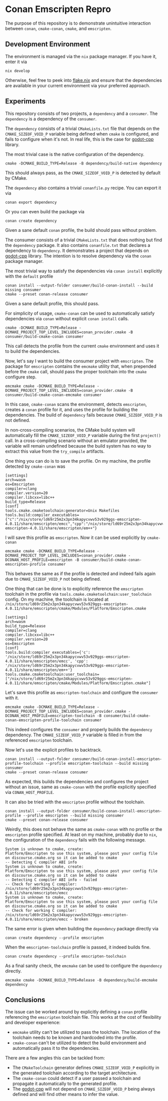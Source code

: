 # Conan Emscripten Repro

The purpose of this repository is to demonstrate unintuitive interaction between `conan`, `cmake-conan`, `cmake`, and `emscripten`.

## Development Environment

The environment is managed via the `nix` package manager. If you have it, enter it via

```
nix develop
```

Otherwise, feel free to peek into [flake.nix](flake.nix) and ensure that the dependencies are available in your current environment via your preferred approach.

## Experiments

This repository consists of two projects, a `dependency` and a `consumer`. The `dependency` is a dependency of the `consumer`.

The `dependency` consists of a trivial `CMakeLists.txt` file that depends on the `CMAKE_SIZEOF_VOID_P` variable being defined when `cmake` is configured, and fails to configure when it's not. In real life, this is the case for [godot-cpp](https://github.com/godotengine/godot-cpp) library.

The most trivial case is the native configuration of the dependency.

```
cmake -DCMAKE_BUILD_TYPE=Release -B dependency/build-native dependency
```

This should always pass, as the `CMAKE_SIZEOF_VOID_P` is detected by default by CMake.

The `dependency` also contains a trivial `conanfile.py` recipe. You can export it via

```
conan export dependency
```

Or you can even build the package via

```
conan create dependency
```

Given a sane default `conan` profile, the build should pass without problem.

The consumer consists of a trivial `CMakeLists.txt` that does nothing but find the `dependency` package. It also contains `conanfile.txt` that declares a dependency to `dependency`. It demonstrates a project that depends on [godot-cpp](https://github.com/godotengine/godot-cpp) library. The intention is to resolve dependency via the `conan` package manager.

The most trivial way to satisfy the dependencies via `conan install` explicitly with the `default` profile

```
conan install --output-folder consumer/build-conan-install --build missing consumer
cmake --preset conan-release consumer
```

Given a sane default profile, this should pass.

For simplicity of usage, `cmake-conan` can be used to automatically satisfy dependencies via `conan` without explicit `conan install` calls.

```
cmake -DCMAKE_BUILD_TYPE=Release -DCMAKE_PROJECT_TOP_LEVEL_INCLUDES=conan_provider.cmake -B consumer/build-cmake-conan consumer
```

This call detects the profile from the current `cmake` environment and uses it to build the dependencies.

Now, let's say I want to build the consumer project with `emscripten`. The package for `emscripten` contains the `emcmake` utility that, when prepended before the `cmake` call, should pass the proper toolchain into the `cmake` configure step.

```
emcmake cmake -DCMAKE_BUILD_TYPE=Release -DCMAKE_PROJECT_TOP_LEVEL_INCLUDES=conan_provider.cmake -B consumer/build-cmake-conan-emcmake consumer
```

In this case, `cmake-conan` scans the environment, detects `emscripten`, creates a `conan` profile for it, and uses the profile for building the dependencies. The build of `dependency` fails because `CMAKE_SIZEOF_VOID_P` is not defined.

In non-cross-compiling scenarios, the CMake build system will automatically fill the `CMAKE_SIZEOF_VOID_P` variable during the first `project()` call. In a cross-compiling scenario without an emulator provided, the variable will remain undefined because the build system has no way to extract this value from the `try_compile` artifacts.

One thing you can do is to save the profile. On my machine, the profile detected by `cmake-conan` was

```
[settings]
arch=wasm
os=Emscripten
compiler=clang
compiler.version=20
compiler.libcxx=libc++
build_type=Release
[conf]
tools.cmake.cmaketoolchain:generator=Unix Makefiles
tools.build:compiler_executables={"c":"/nix/store/ld69r25m2x3pn34kapycvwv53v929ggs-emscripten-4.0.11/share/emscripten/emcc","cpp":"/nix/store/ld69r25m2x3pn34kapycvwv53v929ggs-emscripten-4.0.11/share/emscripten/em++"}
```

I will save this profile as `emscripten`. Now it can be used explicitly by `cmake-conan`

```
emcmake cmake -DCMAKE_BUILD_TYPE=Release -DCMAKE_PROJECT_TOP_LEVEL_INCLUDES=conan_provider.cmake -DCONAN_HOST_PROFILE=emscripten -B consumer/build-cmake-conan-emscripten-profile consumer
```

This behaves the same as if the profile is detected and indeed fails again due to `CMAKE_SIZEOF_VOID_P` not being defined.

One thing that can be done is to explicitly reference the `emscripten` toolchain in the profile via `tools.cmake.cmaketoolchain:user_toolchain` config. On my machine, the toolchain is located at `/nix/store/ld69r25m2x3pn34kapycvwv53v929ggs-emscripten-4.0.11/share/emscripten/cmake/Modules/Platform/Emscripten.cmake`

```
[settings]
arch=wasm
build_type=Release
compiler=clang
compiler.libcxx=libc++
compiler.version=20
os=Emscripten
[conf]
tools.build:compiler_executables={'c': '/nix/store/ld69r25m2x3pn34kapycvwv53v929ggs-emscripten-4.0.11/share/emscripten/emcc', 'cpp': '/nix/store/ld69r25m2x3pn34kapycvwv53v929ggs-emscripten-4.0.11/share/emscripten/em++'}
tools.cmake.cmaketoolchain:user_toolchain=["/nix/store/ld69r25m2x3pn34kapycvwv53v929ggs-emscripten-4.0.11/share/emscripten/cmake/Modules/Platform/Emscripten.cmake"]
```

Let's save this profile as `emscripten-toolchain` and configure the `consumer` with it.

```
emcmake cmake -DCMAKE_BUILD_TYPE=Release -DCMAKE_PROJECT_TOP_LEVEL_INCLUDES=conan_provider.cmake -DCONAN_HOST_PROFILE=emscripten-toolchain -B consumer/build-cmake-conan-emscripten-profile-toolchain consumer
```

This indeed configures the `consumer` and properly builds the `dependency` dependency. The `CMAKE_SIZEOF_VOID_P` variable is filled in from the referenced `emscripten` toolchain.

Now let's use the explicit profiles to backtrack.

```
conan install --output-folder consumer/build-conan-install-emscripten-profile-toolchain --profile emscripten-toolchain --build missing consumer
cmake --preset conan-release consumer
```

As expected, this builds the dependencies and configures the project without an issue, same as `cmake-conan` with the profile explicitly specified via `CONAN_HOST_PROFILE`.

It can also be tried with the `emscripten` profile without the toolchain.

```
conan install --output-folder consumer/build-conan-install-emscripten-profile --profile emscripten --build missing consumer
cmake --preset conan-release consumer
```

Weirdly, this does not behave the same as `cmake-conan` with no profile or the `emscripten` profile specified. At least on my machine, probably due to `nix`, the configuration of the `dependency` fails with the following message.

```
System is unknown to cmake, create:
Platform/Emscripten to use this system, please post your config file on discourse.cmake.org so it can be added to cmake
-- Detecting C compiler ABI info
System is unknown to cmake, create:
Platform/Emscripten to use this system, please post your config file on discourse.cmake.org so it can be added to cmake
-- Detecting C compiler ABI info - failed
-- Check for working C compiler: /nix/store/ld69r25m2x3pn34kapycvwv53v929ggs-emscripten-4.0.11/share/emscripten/emcc
System is unknown to cmake, create:
Platform/Emscripten to use this system, please post your config file on discourse.cmake.org so it can be added to cmake
-- Check for working C compiler: /nix/store/ld69r25m2x3pn34kapycvwv53v929ggs-emscripten-4.0.11/share/emscripten/emcc - broken
```

The same error is given when building the `dependency` package directly via

```
conan create dependency --profile emscripten
```

When the `emscripten-toolchain` profile is passed, it indeed builds fine.

```
conan create dependency --profile emscripten-toolchain
```

As a final sanity check, the `emcmake` can be used to configure the `dependency` directly.

```
emcmake cmake -DCMAKE_BUILD_TYPE=Release -B dependency/build-emcmake dependency
```

## Conclusions

The issue can be worked around by explicitly defining a `conan` profile referencing the `emscripten` toolchain file.
This works at the cost of flexibility and developer experience:
- `emcmake` utility can't be utilized to pass the toolchain. The location of the toolchain needs to be known and hardcoded into the profile.
- `cmake-conan` can't be utilized to detect the build environment and automatically pass it to the dependencies.

There are a few angles this can be tackled from:
- The `CMakeToolchain` generator defines `CMAKE_SIZEOF_VOID_P` explicitly in the generated toolchain according to the target architecture.
- The `cmake-conan` could detect if a user passed a toolchain and propagate it automatically to the generated profile.
- The [godot-cpp](https://github.com/godotengine/godot-cpp) will not depend on `CMAKE_SIZEOF_VOID_P` being always defined and will find other means to infer the value.